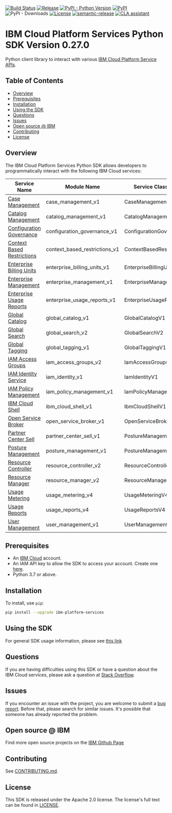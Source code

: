 [![Build Status](https://app.travis-ci.com/IBM/platform-services-python-sdk.svg?branch=main)](https://app.travis-ci.com/IBM/platform-services-python-sdk)
[![Release](https://img.shields.io/github/v/release/IBM/platform-services-python-sdk)](https://github.com/IBM/platform-services-python-sdk/releases/latest)
[![PyPI - Python Version](https://img.shields.io/pypi/pyversions/ibm-platform-services)](https://pypi.org/project/ibm-platform-services/)
[![PyPI](https://img.shields.io/pypi/v/ibm-platform-services)](https://pypi.org/project/ibm-platform-services/)
![PyPI - Downloads](https://img.shields.io/pypi/dm/ibm-platform-services)
[![License](https://img.shields.io/badge/License-Apache%202.0-blue.svg)](https://opensource.org/licenses/Apache-2.0)
[![semantic-release](https://img.shields.io/badge/%20%20%F0%9F%93%A6%F0%9F%9A%80-semantic--release-e10079.svg)](https://github.com/semantic-release/semantic-release)
[![CLA assistant](https://cla-assistant.io/readme/badge/IBM/platform-services-python-sdk)](https://cla-assistant.io/IBM/platform-services-python-sdk)


# IBM Cloud Platform Services Python SDK Version 0.27.0

Python client library to interact with various 
[IBM Cloud Platform Service APIs](https://cloud.ibm.com/docs?tab=api-docs&category=platform_services).

## Table of Contents

<!--
  The TOC below is generated using the `markdown-toc` node package.

      https://github.com/jonschlinkert/markdown-toc

  You should regenerate the TOC after making changes to this file.

      npx markdown-toc -i README.md
  -->

<!-- toc -->

- [Overview](#overview)
- [Prerequisites](#prerequisites)
- [Installation](#installation)
- [Using the SDK](#using-the-sdk)
- [Questions](#questions)
- [Issues](#issues)
- [Open source @ IBM](#open-source--ibm)
- [Contributing](#contributing)
- [License](#license)

<!-- tocstop -->

## Overview

The IBM Cloud Platform Services Python SDK allows developers to programmatically interact with the following 
IBM Cloud services:

Service Name | Module Name                   | Service Class Name
--- |-------------------------------| ---
[Case Management](https://cloud.ibm.com/apidocs/case-management?code=python) | case_management_v1            | CaseManagementV1
[Catalog Management](https://cloud.ibm.com/apidocs/resource-catalog/private-catalog?code=python) | catalog_management_v1         | CatalogManagementV1
[Configuration Governance](https://cloud.ibm.com/apidocs/security-compliance/config?code=python) | configuration_governance_v1   | ConfigurationGovernanceV1
[Context Based Restrictions](https://cloud.ibm.com/apidocs/context-based-restrictions?code=python) | context_based_restrictions_v1 | ContextBasedRestrictionsV1
[Enterprise Billing Units](https://cloud.ibm.com/apidocs/enterprise-apis/billing-unit?code=python) | enterprise_billing_units_v1   | EnterpriseBillingUnitsV1
[Enterprise Management](https://cloud.ibm.com/apidocs/enterprise-apis/enterprise?code=python) | enterprise_management_v1      | EnterpriseManagementV1
[Enterprise Usage Reports](https://cloud.ibm.com/apidocs/enterprise-apis/resource-usage-reports?code=python) | enterprise_usage_reports_v1   | EnterpriseUsageReportsV1
[Global Catalog](https://cloud.ibm.com/apidocs/resource-catalog/global-catalog?code=python) | global_catalog_v1             | GlobalCatalogV1
[Global Search](https://cloud.ibm.com/apidocs/search?code=python) | global_search_v2              | GlobalSearchV2
[Global Tagging](https://cloud.ibm.com/apidocs/tagging?code=python) | global_tagging_v1             | GlobalTaggingV1
[IAM Access Groups](https://cloud.ibm.com/apidocs/iam-access-groups?code=python) | iam_access_groups_v2          | IamAccessGroupsV2
[IAM Identity Service](https://cloud.ibm.com/apidocs/iam-identity-token-api?code=python) | iam_identity_v1               | IamIdentityV1
[IAM Policy Management](https://cloud.ibm.com/apidocs/iam-policy-management?code=python) | iam_policy_management_v1      | IamPolicyManagementV1
[IBM Cloud Shell](https://cloud.ibm.com/apidocs/cloudshell?code=python) | ibm_cloud_shell_v1            | IbmCloudShellV1
[Open Service Broker](https://cloud.ibm.com/apidocs/resource-controller/ibm-cloud-osb-api?code=python) | open_service_broker_v1        | OpenServiceBrokerV1
[Partner Center Sell](https://cloud.ibm.com/apidocs/partner-center-sell?code=python) | partner_center_sell_v1        | PostureManagementV1
[Posture Management](https://cloud.ibm.com/apidocs/security-compliance/posture?code=python) | posture_management_v1         | PostureManagementV1
[Resource Controller](https://cloud.ibm.com/apidocs/resource-controller/resource-controller?code=python) | resource_controller_v2        | ResourceControllerV2
[Resource Manager](https://cloud.ibm.com/apidocs/resource-controller/resource-manager?code=python) | resource_manager_v2           | ResourceManagerV2
[Usage Metering](https://cloud.ibm.com/apidocs/usage-metering?code=python) | usage_metering_v4             | UsageMeteringV4
[Usage Reports](https://cloud.ibm.com/apidocs/metering-reporting?code=python) | usage_reports_v4              | UsageReportsV4
[User Management](https://cloud.ibm.com/apidocs/user-management?code=python) | user_management_v1            | UserManagementV1

## Prerequisites

[ibm-cloud-onboarding]: https://cloud.ibm.com/registration

* An [IBM Cloud][ibm-cloud-onboarding] account.
* An IAM API key to allow the SDK to access your account. Create one [here](https://cloud.ibm.com/iam/apikeys).
* Python 3.7 or above.

## Installation

To install, use `pip`:

```bash
pip install --upgrade ibm-platform-services
```

## Using the SDK
For general SDK usage information, please see [this link](https://github.com/IBM/ibm-cloud-sdk-common/blob/main/README.md)

## Questions
If you are having difficulties using this SDK or have a question about the IBM Cloud services,
please ask a question at
[Stack Overflow](http://stackoverflow.com/questions/ask?tags=ibm-cloud).

## Issues
If you encounter an issue with the project, you are welcome to submit a
[bug report](https://github.com/IBM/platform-services-python-sdk/issues).
Before that, please search for similar issues. It's possible that someone has already reported the problem.

## Open source @ IBM
Find more open source projects on the [IBM Github Page](http://ibm.github.io/)

## Contributing
See [CONTRIBUTING.md](https://github.com/IBM/platform-services-python-sdk/blob/main/CONTRIBUTING.md).

## License

This SDK is released under the Apache 2.0 license.
The license's full text can be found in [LICENSE](https://github.com/IBM/platform-services-python-sdk/blob/main/LICENSE).
